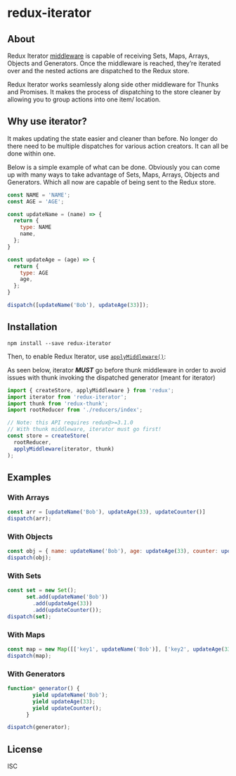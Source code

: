 # redux-iterator

## About
Redux Iterator [middleware](https://github.com/reactjs/redux/blob/master/docs/advanced/Middleware.md) is capable of receiving Sets, Maps, Arrays, Objects and Generators. Once the middleware is reached, they’re iterated over and the nested actions are dispatched to the Redux store.

Redux Iterator works seamlessly along side other middleware for Thunks and Promises. It makes the process of dispatching to the store cleaner by allowing you to group actions into one item/ location.

## Why use iterator?

It makes updating the state easier and cleaner than before. No longer do there need to be multiple dispatches for various action creators. It can all be done within one.

Below is a simple example of what can be done. Obviously you can come up with many ways to take advantage of Sets, Maps, Arrays, Objects and Generators. Which all now are capable of being sent to the Redux store.

```js
const NAME = 'NAME';
const AGE = 'AGE';

const updateName = (name) => {
  return {
    type: NAME
    name,
  };
}

const updateAge = (age) => {
  return {
    type: AGE
    age,
  };
}

dispatch([updateName('Bob'), updateAge(33)]);
```

## Installation

```
npm install --save redux-iterator
```

Then, to enable Redux Iterator, use [`applyMiddleware()`](http://redux.js.org/docs/api/applyMiddleware.html):

As seen below, iterator ***MUST*** go before thunk middleware in order to avoid issues with thunk invoking the dispatched generator (meant for iterator)

```js
import { createStore, applyMiddleware } from 'redux';
import iterator from 'redux-iterator';
import thunk from 'redux-thunk';
import rootReducer from './reducers/index';

// Note: this API requires redux@>=3.1.0
// With thunk middleware, iterator must go first!
const store = createStore(
  rootReducer,
  applyMiddleware(iterator, thunk)
);
```

## Examples

### With Arrays

```js
const arr = [updateName('Bob'), updateAge(33), updateCounter()]
dispatch(arr);
```

### With Objects

```js
const obj = { name: updateName('Bob'), age: updateAge(33), counter: updateCounter() }
dispatch(obj);
```

### With Sets

```js
const set = new Set();
      set.add(updateName('Bob'))
        .add(updateAge(33))
        .add(updateCounter());
dispatch(set);
```

### With Maps

```js
const map = new Map([['key1', updateName('Bob')], ['key2', updateAge(33)], ['key3', updateCounter()]]);
dispatch(map);
```

### With Generators

```js
function* generator() {
        yield updateName('Bob');
        yield updateAge(33);
        yield updateCounter();
      }

dispatch(generator);
```

## License

ISC
